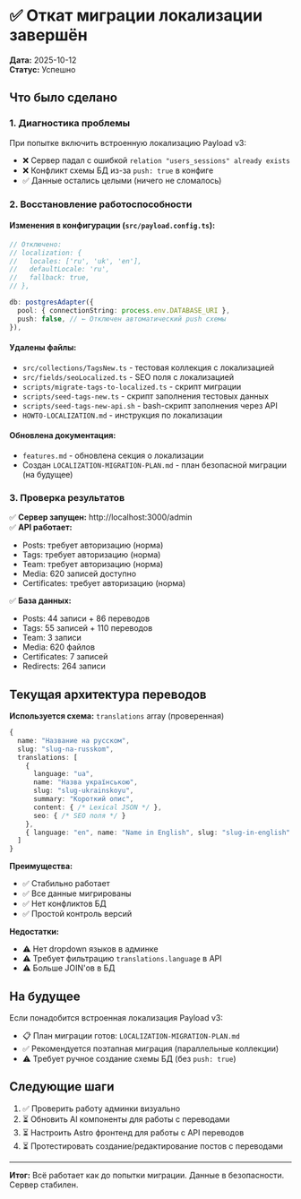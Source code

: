 # ✅ Откат миграции локализации завершён

**Дата:** 2025-10-12  
**Статус:** Успешно

## Что было сделано

### 1. Диагностика проблемы

При попытке включить встроенную локализацию Payload v3:
- ❌ Сервер падал с ошибкой `relation "users_sessions" already exists`
- ❌ Конфликт схемы БД из-за `push: true` в конфиге
- ✅ Данные остались целыми (ничего не сломалось)

### 2. Восстановление работоспособности

#### Изменения в конфигурации (`src/payload.config.ts`):
```typescript
// Отключено:
// localization: {
//   locales: ['ru', 'uk', 'en'],
//   defaultLocale: 'ru',
//   fallback: true,
// },

db: postgresAdapter({
  pool: { connectionString: process.env.DATABASE_URI },
  push: false, // ← Отключен автоматический push схемы
}),
```

#### Удалены файлы:
- `src/collections/TagsNew.ts` - тестовая коллекция с локализацией
- `src/fields/seoLocalized.ts` - SEO поля с локализацией
- `scripts/migrate-tags-to-localized.ts` - скрипт миграции
- `scripts/seed-tags-new.ts` - скрипт заполнения тестовых данных
- `scripts/seed-tags-new-api.sh` - bash-скрипт заполнения через API
- `HOWTO-LOCALIZATION.md` - инструкция по локализации

#### Обновлена документация:
- `features.md` - обновлена секция о локализации
- Создан `LOCALIZATION-MIGRATION-PLAN.md` - план безопасной миграции (на будущее)

### 3. Проверка результатов

✅ **Сервер запущен:** http://localhost:3000/admin  
✅ **API работает:**
- Posts: требует авторизацию (норма)
- Tags: требует авторизацию (норма)
- Team: требует авторизацию (норма)
- Media: 620 записей доступно
- Certificates: требует авторизацию (норма)

✅ **База данных:**
- Posts: 44 записи + 86 переводов
- Tags: 55 записей + 110 переводов
- Team: 3 записи
- Media: 620 файлов
- Certificates: 7 записей
- Redirects: 264 записи

## Текущая архитектура переводов

**Используется схема:** `translations` array (проверенная)

```typescript
{
  name: "Название на русском",
  slug: "slug-na-russkom",
  translations: [
    { 
      language: "ua", 
      name: "Назва українською", 
      slug: "slug-ukrainskoyu",
      summary: "Короткий опис",
      content: { /* Lexical JSON */ },
      seo: { /* SEO поля */ }
    },
    { language: "en", name: "Name in English", slug: "slug-in-english" }
  ]
}
```

**Преимущества:**
- ✅ Стабильно работает
- ✅ Все данные мигрированы
- ✅ Нет конфликтов БД
- ✅ Простой контроль версий

**Недостатки:**
- ⚠️ Нет dropdown языков в админке
- ⚠️ Требует фильтрацию `translations.language` в API
- ⚠️ Больше JOIN'ов в БД

## На будущее

Если понадобится встроенная локализация Payload v3:
- 📋 План миграции готов: `LOCALIZATION-MIGRATION-PLAN.md`
- ✅ Рекомендуется поэтапная миграция (параллельные коллекции)
- ⚠️ Требует ручное создание схемы БД (без `push: true`)

## Следующие шаги

1. ✅ Проверить работу админки визуально
2. ⏳ Обновить AI компоненты для работы с переводами
3. ⏳ Настроить Astro фронтенд для работы с API переводов
4. ⏳ Протестировать создание/редактирование постов с переводами

---

**Итог:** Всё работает как до попытки миграции. Данные в безопасности. Сервер стабилен.

